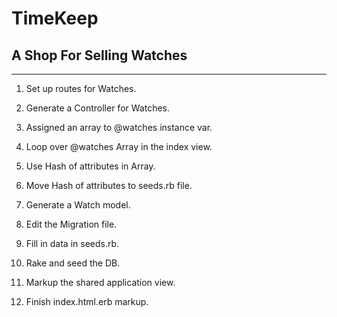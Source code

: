 # TimeKeep

## A Shop For Selling Watches 

---

1. Set up routes for Watches.

2. Generate a Controller for Watches. 

3. Assigned an array to @watches instance var. 

4. Loop over @watches Array in the index view. 

5. Use Hash of attributes in Array.

6. Move Hash of attributes to seeds.rb file. 

7. Generate a Watch model. 

8. Edit the Migration file. 

9. Fill in data in seeds.rb.

10. Rake and seed the DB.

11. Markup the shared application view. 

12. Finish index.html.erb markup. 

